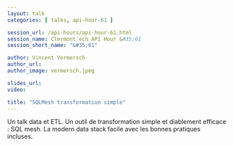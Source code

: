 ```yaml
---
layout: talk
categories: [ talks, api-hour-61 ]

session_url: /api-hours/api-hour-61.html
session_name: Clermont'ech API Hour &#35;61
session_short_name: "&#35;61"

author: Vincent Vermersch
author_url:
author_image: vermersch.jpeg

slides_url:
video:

title: "SQLMesh transformation simple"
---
```


Un talk data et ETL. Un outil de transformation simple et diablement efficace :
SQL mesh.
La modern data stack facile avec les bonnes pratiques incluses.
